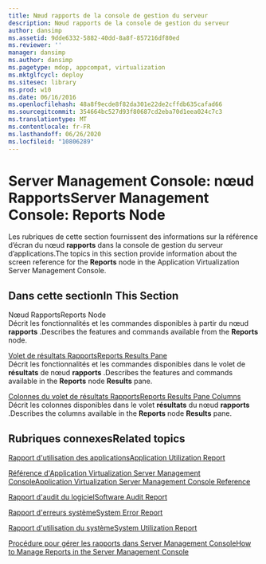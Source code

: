 ```yaml
---
title: Nœud rapports de la console de gestion du serveur
description: Nœud rapports de la console de gestion du serveur
author: dansimp
ms.assetid: 9dde6332-5882-40dd-8a8f-857216df80ed
ms.reviewer: ''
manager: dansimp
ms.author: dansimp
ms.pagetype: mdop, appcompat, virtualization
ms.mktglfcycl: deploy
ms.sitesec: library
ms.prod: w10
ms.date: 06/16/2016
ms.openlocfilehash: 48a8f9ecde8f82da301e22de2cffdb635cafad66
ms.sourcegitcommit: 354664bc527d93f80687cd2eba70d1eea024c7c3
ms.translationtype: MT
ms.contentlocale: fr-FR
ms.lasthandoff: 06/26/2020
ms.locfileid: "10806289"
---
```

# <span data-ttu-id="508f5-103">Server Management Console: nœud Rapports</span><span class="sxs-lookup"><span data-stu-id="508f5-103">Server Management Console: Reports Node</span></span>


<span data-ttu-id="508f5-104">Les rubriques de cette section fournissent des informations sur la référence d’écran du nœud **rapports** dans la console de gestion du serveur d’applications.</span><span class="sxs-lookup"><span data-stu-id="508f5-104">The topics in this section provide information about the screen reference for the **Reports** node in the Application Virtualization Server Management Console.</span></span>

## <span data-ttu-id="508f5-105">Dans cette section</span><span class="sxs-lookup"><span data-stu-id="508f5-105">In This Section</span></span>


<a href="" id="reports-node"></a><span data-ttu-id="508f5-106">Nœud Rapports</span><span class="sxs-lookup"><span data-stu-id="508f5-106">Reports Node</span></span>  
<span data-ttu-id="508f5-107">Décrit les fonctionnalités et les commandes disponibles à partir du nœud **rapports** .</span><span class="sxs-lookup"><span data-stu-id="508f5-107">Describes the features and commands available from the **Reports** node.</span></span>

<a href="" id="reports-results-pane"></a>[<span data-ttu-id="508f5-108">Volet de résultats Rapports</span><span class="sxs-lookup"><span data-stu-id="508f5-108">Reports Results Pane</span></span>](reports-results-pane.md)  
<span data-ttu-id="508f5-109">Décrit les fonctionnalités et les commandes disponibles dans le volet de **résultats** de nœud **rapports** .</span><span class="sxs-lookup"><span data-stu-id="508f5-109">Describes the features and commands available in the **Reports** node **Results** pane.</span></span>

<a href="" id="reports-results-pane-columns"></a>[<span data-ttu-id="508f5-110">Colonnes du volet de résultats Rapports</span><span class="sxs-lookup"><span data-stu-id="508f5-110">Reports Results Pane Columns</span></span>](reports-results-pane-columns.md)  
<span data-ttu-id="508f5-111">Décrit les colonnes disponibles dans le volet **résultats** du nœud **rapports** .</span><span class="sxs-lookup"><span data-stu-id="508f5-111">Describes the columns available in the **Reports** node **Results** pane.</span></span>

## <span data-ttu-id="508f5-112">Rubriques connexes</span><span class="sxs-lookup"><span data-stu-id="508f5-112">Related topics</span></span>


[<span data-ttu-id="508f5-113">Rapport d'utilisation des applications</span><span class="sxs-lookup"><span data-stu-id="508f5-113">Application Utilization Report</span></span>](application-utilization-reportserver.md)

[<span data-ttu-id="508f5-114">Référence d'Application Virtualization Server Management Console</span><span class="sxs-lookup"><span data-stu-id="508f5-114">Application Virtualization Server Management Console Reference</span></span>](application-virtualization-server-management-console-reference.md)

[<span data-ttu-id="508f5-115">Rapport d'audit du logiciel</span><span class="sxs-lookup"><span data-stu-id="508f5-115">Software Audit Report</span></span>](software-audit-reportserver.md)

[<span data-ttu-id="508f5-116">Rapport d'erreurs système</span><span class="sxs-lookup"><span data-stu-id="508f5-116">System Error Report</span></span>](system-error-reportserver.md)

[<span data-ttu-id="508f5-117">Rapport d'utilisation du système</span><span class="sxs-lookup"><span data-stu-id="508f5-117">System Utilization Report</span></span>](system-utilization-reportserver.md)

[<span data-ttu-id="508f5-118">Procédure pour gérer les rapports dans Server Management Console</span><span class="sxs-lookup"><span data-stu-id="508f5-118">How to Manage Reports in the Server Management Console</span></span>](how-to-manage-reports-in-the-server-management-console.md)

 

 





